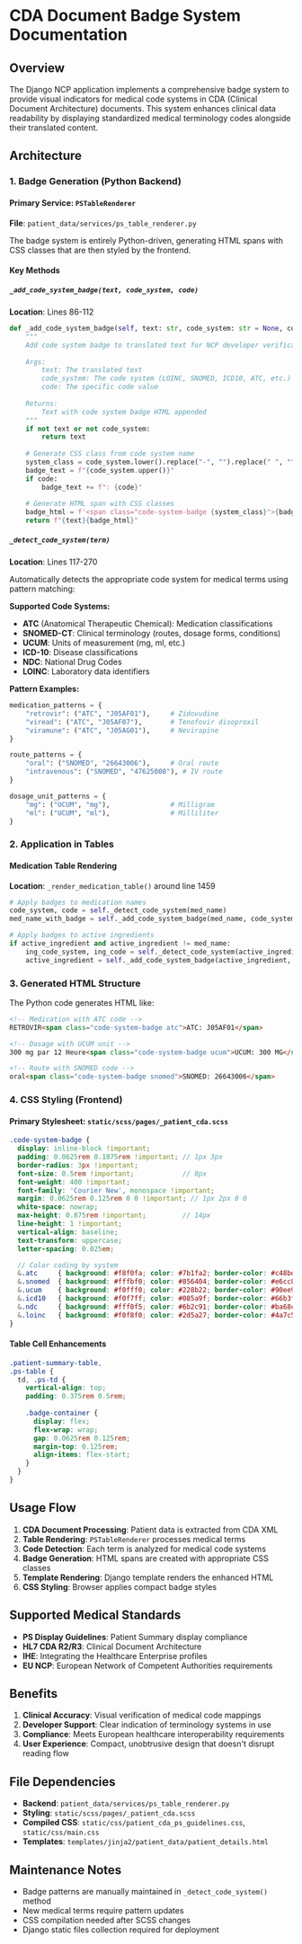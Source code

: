 # CDA Document Badge System Documentation

## Overview

The Django NCP application implements a comprehensive badge system to provide visual indicators for medical code systems in CDA (Clinical Document Architecture) documents. This system enhances clinical data readability by displaying standardized medical terminology codes alongside their translated content.

## Architecture

### 1. Badge Generation (Python Backend)

#### Primary Service: `PSTableRenderer`

**File**: `patient_data/services/ps_table_renderer.py`

The badge system is entirely Python-driven, generating HTML spans with CSS classes that are then styled by the frontend.

#### Key Methods

##### `_add_code_system_badge(text, code_system, code)`

**Location**: Lines 86-112

```python
def _add_code_system_badge(self, text: str, code_system: str = None, code: str = None) -> str:
    """
    Add code system badge to translated text for NCP developer verification.
    
    Args:
        text: The translated text
        code_system: The code system (LOINC, SNOMED, ICD10, ATC, etc.)
        code: The specific code value
    
    Returns:
        Text with code system badge HTML appended
    """
    if not text or not code_system:
        return text
    
    # Generate CSS class from code system name
    system_class = code_system.lower().replace("-", "").replace(" ", "")
    badge_text = f"{code_system.upper()}"
    if code:
        badge_text += f": {code}"
    
    # Generate HTML span with CSS classes
    badge_html = f'<span class="code-system-badge {system_class}">{badge_text}</span>'
    return f"{text}{badge_html}"
```

##### `_detect_code_system(term)`

**Location**: Lines 117-270

Automatically detects the appropriate code system for medical terms using pattern matching:

**Supported Code Systems:**

- **ATC** (Anatomical Therapeutic Chemical): Medication classifications
- **SNOMED-CT**: Clinical terminology (routes, dosage forms, conditions)
- **UCUM**: Units of measurement (mg, ml, etc.)
- **ICD-10**: Disease classifications
- **NDC**: National Drug Codes
- **LOINC**: Laboratory data identifiers

**Pattern Examples:**

```python
medication_patterns = {
    "retrovir": ("ATC", "J05AF01"),     # Zidovudine
    "viread": ("ATC", "J05AF07"),       # Tenofovir disoproxil
    "viramune": ("ATC", "J05AG01"),     # Nevirapine
}

route_patterns = {
    "oral": ("SNOMED", "26643006"),     # Oral route
    "intravenous": ("SNOMED", "47625008"), # IV route
}

dosage_unit_patterns = {
    "mg": ("UCUM", "mg"),               # Milligram
    "ml": ("UCUM", "ml"),               # Milliliter
}
```

### 2. Application in Tables

#### Medication Table Rendering

**Location**: `_render_medication_table()` around line 1459

```python
# Apply badges to medication names
code_system, code = self._detect_code_system(med_name)
med_name_with_badge = self._add_code_system_badge(med_name, code_system, code)

# Apply badges to active ingredients
if active_ingredient and active_ingredient != med_name:
    ing_code_system, ing_code = self._detect_code_system(active_ingredient)
    active_ingredient = self._add_code_system_badge(active_ingredient, ing_code_system, ing_code)
```

### 3. Generated HTML Structure

The Python code generates HTML like:

```html
<!-- Medication with ATC code -->
RETROVIR<span class="code-system-badge atc">ATC: J05AF01</span>

<!-- Dosage with UCUM unit -->
300 mg par 12 Heure<span class="code-system-badge ucum">UCUM: 300 MG</span>

<!-- Route with SNOMED code -->
oral<span class="code-system-badge snomed">SNOMED: 26643006</span>
```

### 4. CSS Styling (Frontend)

#### Primary Stylesheet: `static/scss/pages/_patient_cda.scss`

```scss
.code-system-badge {
  display: inline-block !important;
  padding: 0.0625rem 0.1875rem !important; // 1px 3px
  border-radius: 3px !important;
  font-size: 0.5rem !important;            // 8px
  font-weight: 400 !important;
  font-family: 'Courier New', monospace !important;
  margin: 0.0625rem 0.125rem 0 0 !important; // 1px 2px 0 0
  white-space: nowrap;
  max-height: 0.875rem !important;         // 14px
  line-height: 1 !important;
  vertical-align: baseline;
  text-transform: uppercase;
  letter-spacing: 0.025em;

  // Color coding by system
  &.atc     { background: #f8f0fa; color: #7b1fa2; border-color: #c48bd1; }
  &.snomed  { background: #fffbf0; color: #856404; border-color: #e6cc80; }
  &.ucum    { background: #f0fff0; color: #228b22; border-color: #90ee90; }
  &.icd10   { background: #f0f7ff; color: #085a9f; border-color: #66b3ff; }
  &.ndc     { background: #fff0f5; color: #6b2c91; border-color: #ba68c8; }
  &.loinc   { background: #f0f8f0; color: #2d5a27; border-color: #4a7c59; }
}
```

#### Table Cell Enhancements

```scss
.patient-summary-table,
.ps-table {
  td, .ps-td {
    vertical-align: top;
    padding: 0.375rem 0.5rem;
    
    .badge-container {
      display: flex;
      flex-wrap: wrap;
      gap: 0.0625rem 0.125rem;
      margin-top: 0.125rem;
      align-items: flex-start;
    }
  }
}
```

## Usage Flow

1. **CDA Document Processing**: Patient data is extracted from CDA XML
2. **Table Rendering**: `PSTableRenderer` processes medical terms
3. **Code Detection**: Each term is analyzed for medical code systems
4. **Badge Generation**: HTML spans are created with appropriate CSS classes
5. **Template Rendering**: Django template renders the enhanced HTML
6. **CSS Styling**: Browser applies compact badge styles

## Supported Medical Standards

- **PS Display Guidelines**: Patient Summary display compliance
- **HL7 CDA R2/R3**: Clinical Document Architecture
- **IHE**: Integrating the Healthcare Enterprise profiles
- **EU NCP**: European Network of Competent Authorities requirements

## Benefits

1. **Clinical Accuracy**: Visual verification of medical code mappings
2. **Developer Support**: Clear indication of terminology systems in use
3. **Compliance**: Meets European healthcare interoperability requirements
4. **User Experience**: Compact, unobtrusive design that doesn't disrupt reading flow

## File Dependencies

- **Backend**: `patient_data/services/ps_table_renderer.py`
- **Styling**: `static/scss/pages/_patient_cda.scss`
- **Compiled CSS**: `static/css/patient_cda_ps_guidelines.css`, `static/css/main.css`
- **Templates**: `templates/jinja2/patient_data/patient_details.html`

## Maintenance Notes

- Badge patterns are manually maintained in `_detect_code_system()` method
- New medical terms require pattern updates
- CSS compilation needed after SCSS changes
- Django static files collection required for deployment
